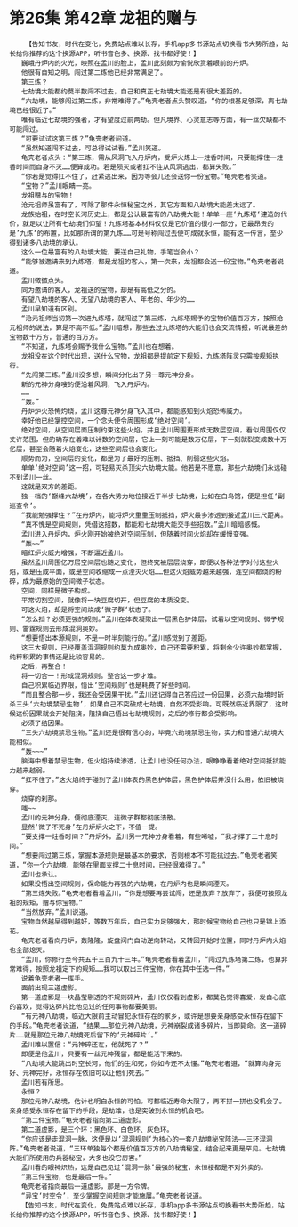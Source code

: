 # 第26集 第42章 龙祖的赠与
        【告知书友，时代在变化，免费站点难以长存，手机app多书源站点切换看书大势所趋，站长给你推荐的这个换源APP，听书音色多、换源、找书都好使！】
       巍峨丹炉内的火光，映照在孟川的脸上，孟川此刻颇为愉悦欣赏着眼前的丹炉。
       他很有自知之明，闯过第二炼他已经非常满足了。
       第三炼？
       七劫境大能都约莫半数闯不过去，自己和真正七劫境大能还是有很大差距的。
       “六劫境，能够闯过第二炼，非常难得了。”龟壳老者点头赞叹道，“你的根基足够深，离七劫境已经很近了。”
       唯有临近七劫境的强者，才有望度过前两劫。但凡境界、心灵意志等方面，有一丝欠缺都不可能闯过。
       “可要试试这第三炼？”龟壳老者问道。
       “虽然知道闯不过去，可总得试试看。”孟川笑道。
       龟壳老者点头：“第三炼，需从风洞飞入丹炉内，受炉火炼上一炷香时间，只要能撑住一炷香时间而自身不灭……便算成功。若是陨灭或者扛不住从风洞逃出，都算失败。”
       “你若是觉得扛不住了，赶紧逃出来，因为等会儿还会送你一份宝物。”龟壳老者笑道。
       “宝物？”孟川眼睛一亮。
       龙祖赠与的宝物！
       沧元祖师虽富有了，可除了那件永恒秘宝之外，其它方面和八劫境大能差太远了。
       龙族始祖，在时空长河历史上，都是公认最富有的八劫境大能！单单一座‘九炼塔‘建造的代价，就足以让所有七劫境们仰望！九炼塔基本材料仅仅是它价值的很小一部分，它最昂贵的是’九炼‘的布置，比如那所谓的第九炼……可是号称闯过去便可成就永恒，能有这一传言，至少得到诸多八劫境的承认。
       这么一位最富有的八劫境大能，要送自己礼物，手笔岂会小？
       “能够被邀请来到九炼塔，都是龙祖的客人，第一次来，龙祖都会送一份宝物。”龟壳老者说道。
       孟川微微点头。
       同为邀请的客人，龙祖送的宝物，却是有高低之分的。
       有望八劫境的客人、无望八劫境的客人、年老的、年少的……
       孟川早知道有区别。
       “沧元祖师当初第一次进九炼塔，就闯过了第三炼，九炼塔赐予的宝物价值百万方，按照沧元祖师的说法，算是不高不低。”孟川暗想，那些去过九炼塔的大能们也会交流情报，听说最差的宝物数十万方，普通的百万方。
       “不知道，九炼塔会赐予我什么宝物。”孟川也在想着。
       龙祖没在这个时代出现，送什么宝物，龙祖都是提前定下规矩，九炼塔阵灵只需按规矩执行。
       “先闯第三炼。”孟川没多想，瞬间分化出了另一尊元神分身。
       新的元神分身嗖的便沿着风洞，飞入丹炉内。
       ……
       “轰。”
       丹炉炉火恐怖灼烧，孟川这尊元神分身飞入其中，都能感知到火焰恐怖威力。
       幸好他已经掌控空间，一个念头便令周围形成‘绝对空间’。
       绝对空间，从空间层面压制约束这些火焰，并且孟川周围更形成无数层空间，看似周围仅仅丈许范围，但的确存在着难以计数的空间层，它上一刻可能是数万亿层，下一刻就裂变成数十万亿层，甚至会随着火焰变化，这些空间层也会变化。
       顺势而为，空间层的变化，都是为了最好的压制、抵挡、削弱这些火焰。
       单单‘绝对空间’这一招，可轻易灭杀顶尖六劫境大能。他若是不愿意，那些六劫境们永远碰不到孟川一丝。
       这就是双方的差距。
       独一档的‘巅峰六劫境’，在各大势力地位接近于半步七劫境，比如在白鸟馆，便是担任‘副巡查令’。
       “我能勉强撑住？”在丹炉内，能将炉火重重压制抵挡，炉火最多渗透到接近孟川三尺距离。
       “真不愧是空间规则，凭借这招数，都能和七劫境大能交手些招数。”孟川暗暗感慨。
       孟川进入丹炉内，炉火刚开始被绝对空间压制，但随着时间火焰却在缓慢变强。
       “轰~~”
       暗红炉火威力增强，不断逼近孟川。
       虽然孟川周围亿万层空间层也随之变化，但终究被层层烧穿，即便以各种法子对付这些火焰，或是压成平面，或是空间收缩成一点湮灭火焰……但这火焰威势越来越强，连空间都烧的粉碎，成为最原始的空间微子状态。
       空间，同样是微子构成。
       平常切割空间，就像将一块豆腐切开，但豆腐的本质没变。
       可这火焰，却是将空间烧成‘微子群‘状态了。
       “怎么挡？必须更强的规则。”孟川在体表凝聚出一层黑色护体层，试着以空间规则、微子规则、雷霆规则去形成混洞奥妙。
       “想要悟出本源规则，不是一时半刻能行的。”孟川感觉到了差距。
       这三大规则，已经覆盖混洞规则约莫九成奥妙，自己还需要积累，将剩余少许奥妙都掌握，纯粹积累的事情还是比较容易的。
       之后，再整合！
       将一切合一！形成混洞规则。整合这一步才难。
       自己积累临近界限，悟出‘空间规则’也是耗费了好些时间。
       “而且整合那一步，我还会受因果干扰。”孟川还记得自己答应过一份因果，必须六劫境时斩杀三头‘六劫境禁忌生物’，如果自己不突破成七劫境，自然不受影响。可既然临近界限了，这时候这份因果就会开始阻挠，阻挠自己悟出七劫境规则，之后的修行都会受影响。
       必须了结因果。
       “三头六劫境禁忌生物。”孟川还是很有信心的，毕竟六劫境禁忌生物，实力和普通六劫境大能相似。
       “轰~~~”
       脑海中想着禁忌生物，但火焰持续渗透，让孟川也没任何办法，眼睁睁看着绝对空间抵抗能力越来越弱。
       “扛不住了。”这火焰终于碰到了孟川体表的黑色护体层，黑色护体层并没什么用，依旧被烧穿。
       烧穿的刹那。
       嗤~~
       孟川的元神分身，便彻底湮灭，连微子群都彻底溃散。
       显然‘微子不死身’在丹炉炉火之下，不值一提。
       “要支撑一炷香时间？”丹炉外，孟川另一元神分身看着，有些唏嘘，“我才撑了二十息时间。”
       “想要闯过第三炼，掌握本源规则是最基本的要求，否则根本不可能抗过去。”龟壳老者笑道，“你一个六劫境，能够在里面支撑二十息时间，已经很难得了。”
       孟川也承认。
       如果没悟出空间规则，保命能力再强的六劫境，在丹炉内也是瞬间湮灭。
       “第三炼失败。”龟壳老者看着孟川，“你是想要再尝试闯，还是放弃？放弃了，我便可按照龙祖的规矩，赠与你宝物。”
       “当然放弃。”孟川说道。
       宝物自然越早得到越好，等数万年后，自己实力足够强大，那时候宝物给自己也只是锦上添花。
       龟壳老者看向丹炉，轰隆隆，旋盘阀门自动逆向转动，又转回开始时位置，同时丹炉内火焰也全部熄灭。
       “孟川，你修行至今共五千三百九十三年。”龟壳老者看着孟川，“闯过九炼塔第二炼，也算非常难得，按照龙祖定下的规矩……我可以取出三件宝物，你在其中任选一件。”
       说着龟壳老者一挥手。
       面前出现三道虚影。
       第一道虚影是一块晶莹剔透的不规则碎片，孟川仅仅看到虚影，都莫名觉得喜爱，发自心底的喜欢，觉得这碎片比他见过的任何事物都要美丽。
       “有元神八劫境，临近大限前主动冒犯永恒存在的家乡，或许是想要亲身感受永恒存在留下的手段。”龟壳老者说道，“结果……那位元神八劫境，元神崩裂成诸多碎片，当即毙命。这一道碎片……就是那位元神八劫境死后留下的‘元神碎片’。”
       孟川难以置信：“元神碎还在，他就死了？”
       即便是他孟川，只要有一丝元神残留，都是能活下来的。
       “八劫境大能跳出时空长河，他们的生和死，你如今还不太懂。”龟壳老者道，“就算肉身完好、元神完好，永恒存在依旧可以让他们死去。”
       孟川若有所思。
       永恒？
       那位元神八劫境，估计也明白永恒的可怕。可都临近寿命大限了，再不拼一拼也没机会了。亲身感受永恒存在留下的手段，是劫难，也是突破到永恒的机会吧。
       “第二件宝物。”龟壳老者指向第二道虚影。
       第二道虚影，是三个环：黑色环、白色环、灰色环。
       “你应该是走混洞一脉，这便是以‘混洞规则‘为核心的一套八劫境秘宝阵法——三环混洞阵。”龟壳老者说道，“三环单独每个都是价值百万方的八劫境秘宝，结合起来更是罕见。七劫境大能们所使用的兵器秘宝，大多也没它厉害。”
       孟川看的眼神炽热，这是自己见过‘混洞一脉’最强的秘宝，永恒楼都是不对外卖的。
       “第三件宝物，也是最后一件。”
       龟壳老者指向最后一道虚影，那是一方令牌。
       “异宝‘时空令’，至少掌握空间规则才能施展。”龟壳老者说道。
       【告知书友，时代在变化，免费站点难以长存，手机app多书源站点切换看书大势所趋，站长给你推荐的这个换源APP，听书音色多、换源、找书都好使！】